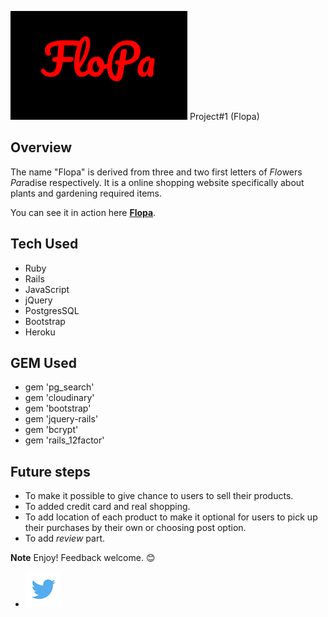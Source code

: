 ![Flopa Logo](https://github.com/ElliMoty/project-1/blob/master/app/assets/images/flopa.jpg)
Project#1 (Flopa) 

## Overview

The name "Flopa" is derived from three and two first letters of *Flo*wers *Pa*radise respectively. It is a online shopping website specifically about plants and gardening required items.

You can see it in action here **[Flopa](https://flopa.herokuapp.com/)**.
 
## Tech Used

  + Ruby
  + Rails
  + JavaScript
  + jQuery
  + PostgresSQL
  + Bootstrap
  + Heroku

## GEM Used

  + gem 'pg_search'
  + gem 'cloudinary'
  + gem 'bootstrap'
  + gem 'jquery-rails'
  + gem 'bcrypt'
  + gem 'rails_12factor'
  
## Future steps

  + To make it possible to give chance to users to sell their products.
  + To added credit card and real shopping.
  + To add location of each product to make it optional for users to pick up their purchases by their own or choosing post option.
  + To add *review* part.


**Note** Enjoy! Feedback welcome. :blush:
  + [![twitter](https://github.com/ElliMoty/project-1/blob/master/app/assets/images/twitter_image.png)](https://twitter.com/ElliMotaghi)